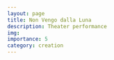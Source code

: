 ```yaml
---
layout: page
title: Non Vengo dalla Luna
description: Theater performance
img:
importance: 5
category: creation
---
```


